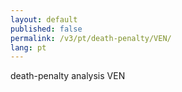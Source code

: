 ```yaml
---
layout: default
published: false
permalink: /v3/pt/death-penalty/VEN/
lang: pt
---
```


death-penalty analysis VEN
